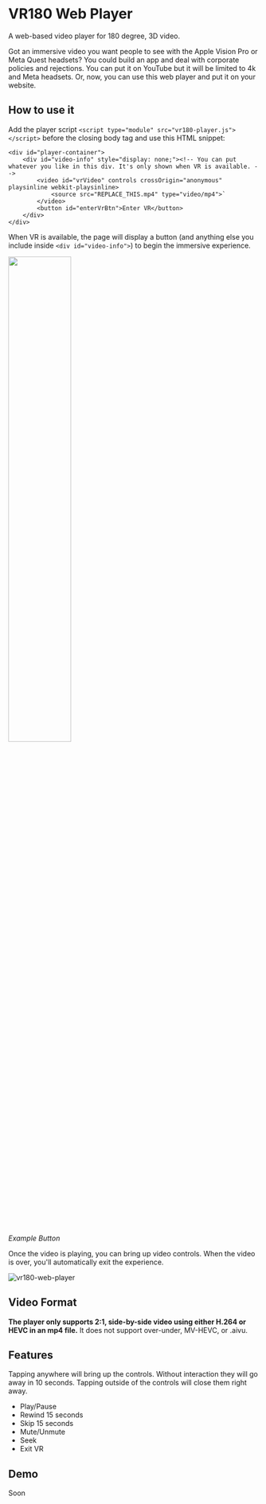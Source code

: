 # VR180 Web Player
A web-based video player for 180 degree, 3D video.

Got an immersive video you want people to see with the Apple Vision Pro or Meta Quest headsets? You could build an app and deal with corporate policies and rejections. You can put it on YouTube but it will be limited to 4k and Meta headsets. Or, now, you can use this web player and put it on your website.

## How to use it
Add the player script `<script type="module" src="vr180-player.js"></script>` before the closing body tag and use this HTML snippet: 
```
<div id="player-container">
	<div id="video-info" style="display: none;"><!-- You can put whatever you like in this div. It's only shown when VR is available. -->
		<video id="vrVideo" controls crossOrigin="anonymous" playsinline webkit-playsinline>
			<source src="REPLACE_THIS.mp4" type="video/mp4">`
		</video>
		<button id="enterVrBtn">Enter VR</button>
	</div>
</div>
```
When VR is available, the page will display a button (and anything else you include inside `<div id="video-info">`) to begin the immersive experience. 

<img src="https://github.com/user-attachments/assets/05db6208-6d42-48fa-a0da-55de41f35e6d" width=50%>

*Example Button*

Once the video is playing, you can bring up video controls. When the video is over, you'll automatically exit the experience.

![vr180-web-player](https://github.com/user-attachments/assets/ac86dba9-add9-462e-9590-26abc5f20912)

## Video Format
**The player only supports 2:1, side-by-side video using either H.264 or HEVC in an mp4 file.** It does not support over-under, MV-HEVC, or .aivu.

## Features
Tapping anywhere will bring up the controls. Without interaction they will go away in 10 seconds. Tapping outside of the controls will close them right away.
- Play/Pause
- Rewind 15 seconds
- Skip 15 seconds
- Mute/Unmute
- Seek
- Exit VR

## Demo
Soon 
